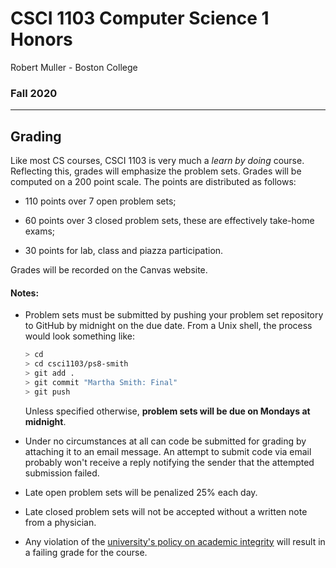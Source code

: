 # CSCI 1103 Computer Science 1 Honors

Robert Muller - Boston College

### Fall 2020

---

## Grading

Like most CS courses, CSCI 1103 is very much a *learn by doing* course. Reflecting this, grades will emphasize the problem sets. Grades will be computed on a 200 point scale. The points are distributed as follows:

+ 110 points over 7 open problem sets;

+ 60 points over 3 closed problem sets, these are effectively take-home exams;

+ 30 points for lab, class and piazza participation.

Grades will be recorded on the Canvas website.

#### Notes:

+ Problem sets must be submitted by pushing your problem set repository to GitHub by midnight on the due date. From a Unix shell, the process would look something like:

  ```bash
  > cd
  > cd csci1103/ps8-smith
  > git add .
  > git commit "Martha Smith: Final"
  > git push
  ```

  Unless specified otherwise, **problem sets will be due on Mondays at midnight**. 

+ Under no circumstances at all can code be submitted for grading by attaching it to an email message. An attempt to submit code via email probably won't receive a reply notifying the sender that the attempted submission failed. 


+ Late open problem sets will be penalized 25% each day.
+ Late closed problem sets will not be accepted without a written note from a physician.
+ Any violation of the [university's policy on academic integrity](http://www.bc.edu/offices/stserv/academic/integrity.html) will result in a failing grade for the course.


